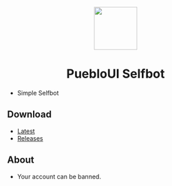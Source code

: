 <p align="center">
  <img width="100" src="https://raw.githubusercontent.com/fosscord/fosscord/master/assets/logo_big_transparent.png" />
</p>
<h1 align="center">PuebloUI Selfbot</h1>

- Simple Selfbot

## Download
- [Latest](https://github.com/yemixzy/pueblo-ui/releases/tag/1.3.0)
- [Releases](https://github.com/yemixzy/pueblo-ui/releases)

## About
- Your account can be banned.

